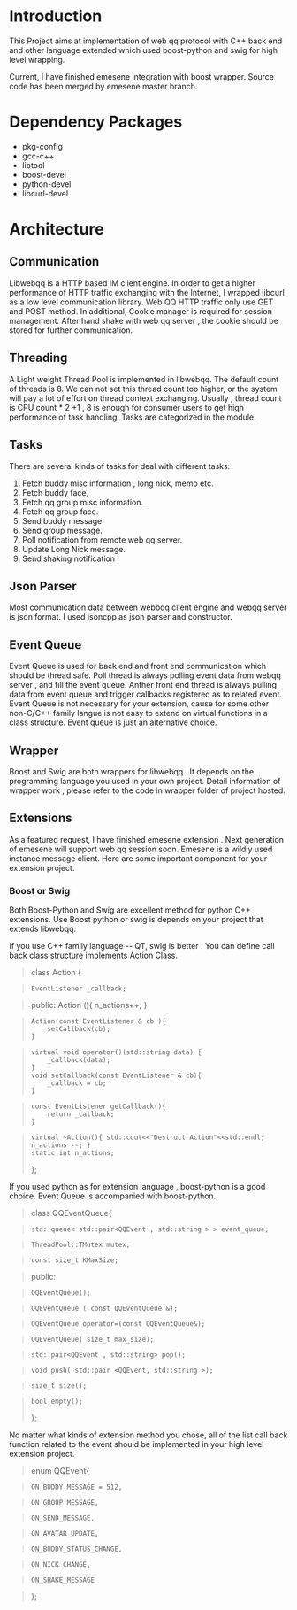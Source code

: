 # Introduction
This Project aims at implementation of web qq protocol with C++ back end and other language extended which used boost-python and swig for high level wrapping.

Current, I have finished emesene integration with boost wrapper. Source code has been merged by emesene master branch.

# Dependency Packages
* pkg-config
* gcc-c++
* libtool
* boost-devel
* python-devel
* libcurl-devel

# Architecture

## Communication
Libwebqq is a HTTP based IM client engine. In order to get a higher performance of HTTP traffic exchanging with the Internet, I wrapped libcurl as a low level communication library. Web QQ HTTP traffic only use GET and POST method. In additional, Cookie manager is required for session management. After hand shake with web qq server , the cookie should be stored for further communication.

## Threading
A Light weight Thread Pool is implemented in libwebqq. The default count of threads is 8. We can not set this thread count too higher, or the system will pay a lot of effort on thread context exchanging. Usually , thread count is CPU count * 2 +1 , 8 is enough for consumer users to get high performance of task handling. Tasks are categorized in the module.

## Tasks
There are several kinds of tasks for deal with different tasks:

1. Fetch buddy misc information , long nick, memo etc.
1. Fetch buddy face,
1. Fetch qq group misc information.
1. Fetch qq group face.
1. Send buddy message.
1. Send group message.
1. Poll notification from remote web qq server.
1. Update Long Nick message.
1. Send shaking notification .

## Json Parser
Most communication data between webbqq client engine and webqq server is json format. I used jsoncpp as json parser and constructor.

## Event Queue
Event Queue is used for back end and front end communication which should be thread safe. Poll thread is always polling event data from webqq server , and fill the event queue. Anther front end thread is always pulling data from event queue and trigger callbacks registered as to related event. Event Queue is not necessary for your extension, cause for some other non-C/C++ family langue is not easy to extend on virtual functions in a class structure. Event queue is just an alternative choice.

## Wrapper
Boost and Swig are both wrappers for libwebqq . It depends on the programming language you used in your own project. Detail information of wrapper work , please refer to the code in wrapper folder of project hosted.

## Extensions
As a featured request, I have finished emesene extension . Next generation of emesene will support web qq session soon. Emesene is a wildly used instance message client. Here are some important component for your extension project.

### Boost or Swig
Both Boost-Python and Swig are excellent method for python C++ extensions. Use Boost python or swig is depends on your project that extends libwebqq.

If you use C++ family language -- QT, swig is better . You can define call back class structure implements Action Class.

> class Action
> {

>     EventListener _callback;

> public:
>     Action (){
>         n_actions++;
>     }

>     Action(const EventListener & cb ){
>         setCallback(cb);
>     }

>     virtual void operator()(std::string data) {
>         _callback(data);
>     }
>     void setCallback(const EventListener & cb){
>         _callback = cb;
>     }

>     const EventListener getCallback(){
>         return _callback;
>     }

>     virtual ~Action(){ std::cout<<"Destruct Action"<<std::endl; n_actions --; }
>     static int n_actions;
> };

If you used python as for extension language , boost-python is a good choice. Event Queue is accompanied with boost-python.

> class QQEventQueue{

>     std::queue< std::pair<QQEvent , std::string > > event_queue;

>     ThreadPool::TMutex mutex;

>     const size_t KMaxSize;

> public:

>     QQEventQueue();

>     QQEventQueue ( const QQEventQueue &);

>     QQEventQueue operator=(const QQEventQueue&);

>     QQEventQueue( size_t max_size);

>     std::pair<QQEvent , std::string> pop();

>     void push( std::pair <QQEvent, std::string >);

>     size_t size();

>     bool empty();
> };

No matter what kinds of extension method you chose, all of the list call back function related to the event should be implemented in your high level extension project.

> enum  QQEvent{

>     ON_BUDDY_MESSAGE = 512,

>     ON_GROUP_MESSAGE,

>     ON_SEND_MESSAGE,

>     ON_AVATAR_UPDATE,

>     ON_BUDDY_STATUS_CHANGE,

>     ON_NICK_CHANGE,

>     ON_SHAKE_MESSAGE

> };
